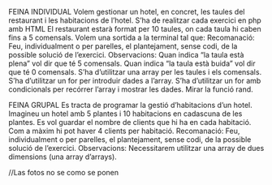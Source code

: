 FEINA INDIVIDUAL
Volem gestionar un hotel, en concret, les taules del restaurant i les habitacions de l’hotel.
S’ha de realitzar cada exercici en php amb HTML
El restaurant estarà format per 10 taules, on cada taula hi caben fins a 5 comensals. Volem una sortida a la terminal tal que:
Recomanació: Feu, individualment o per parelles, el plantejament, sense codi, de la possible solució de l’exercici. 
Observacions:
Quan indica “la taula està plena” vol dir que té 5 comensals.
Quan indica “la taula està buida” vol dir que té 0 comensals.
S’ha d’utilitzar una array per les taules i els comensals.
S’ha d’utilitzar un for per introduir dades a l’array.
S’ha d’utilitzar un for amb condicionals per recórrer l’array i mostrar les dades.
Mirar la funció rand.

FEINA GRUPAL
Es tracta de programar la gestió d’habitacions d’un hotel. Imagineu un hotel amb 5 plantes i 10 habitacions en cadascuna de les plantes. Es vol guardar el nombre de clients que hi ha en cada habitació. Com a màxim hi pot haver 4 clients per habitació.
Recomanació: Feu, individualment o per parelles, el plantejament, sense codi, de la possible solució de l’exercici. 
Observacions:
Necessitarem utilitzar una array de dues dimensions (una array d’arrays).

//Las fotos no se como se ponen 
